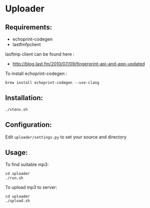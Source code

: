 # Uploader

## Requirements:
* echoprint-codegen
* lastfmfpclient

lasftmp client can be found here :

* http://blog.last.fm/2010/07/09/fingerprint-api-and-app-updated

To install echoprint-codegen :
```
brew install echoprint-codegen --use-clang
```

## Installation:
```
./vtenv.sh
```

## Configuration:
Edit ```uploader/settings.py``` to set your source and directory

## Usage:

To find suitable mp3:
```
cd uploader
./run.sh
```

To upload mp3 to server:
```
cd uploader
./upload.sh
```


